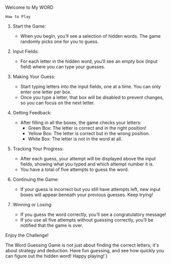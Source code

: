 Welcome to My WORD

    How to Play
   
   1. Start the Game:
      - When you begin, you’ll see a selection of hidden words. The game randomly picks one for you to guess.
   
   2. Input Fields:
      - For each letter in the hidden word, you’ll see an empty box (input field) where you can type your guesses.
   
   3. Making Your Guess:
      - Start typing letters into the input fields, one at a time. You can only enter one letter per box.
      - Once you type a letter, that box will be disabled to prevent changes, so you can focus on the next letter.
   
   4. Getting Feedback:
      - After filling in all the boxes, the game checks your letters:
        - Green Box: The letter is correct and in the right position!
        - Yellow Box: The letter is correct but in the wrong position.
        - White Box: The letter is not in the word at all.
   
   5. Tracking Your Progress:
      - After each guess, your attempt will be displayed above the input fields, showing what you typed and which attempt number it is.
      - You have a total of five attempts to guess the word.
   
   6. Continuing the Game:
      - If your guess is incorrect but you still have attempts left, new input boxes will appear beneath your previous guesses. Keep trying!
   
   7. Winning or Losing:
      - If you guess the word correctly, you’ll see a congratulatory message!
      - If you use all five attempts without guessing correctly, you’ll be notified that the game is over.
   
   Enjoy the Challenge!
   
   The Word Guessing Game is not just about finding the correct letters; it's about strategy and deduction. Have fun guessing, and see how quickly you can figure out the hidden word! Happy playing!`)

